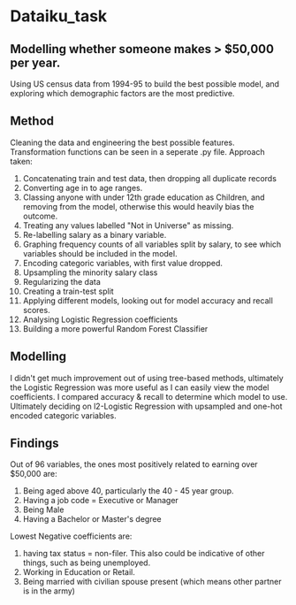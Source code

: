 # Dataiku_task

## Modelling whether someone makes > $50,000 per year.
Using US census data from 1994-95 to build the best possible model, and exploring which demographic factors are the most predictive.

## Method
Cleaning the data and engineering the best possible features. Transformation functions can be seen in a seperate .py file. Approach taken:
1) Concatenating train and test data, then dropping all duplicate records
2) Converting age in to age ranges.
3) Classing anyone with under 12th grade education as Children, and removing from the model, otherwise this would heavily bias the outcome. 
4) Treating any values labelled "Not in Universe" as missing.
5) Re-labelling salary as a binary variable.
6) Graphing frequency counts of all variables split by salary, to see which variables should be included in the model.
7) Encoding categoric variables, with first value dropped.
8) Upsampling the minority salary class
9) Regularizing the data
10) Creating a train-test split
11) Applying different models, looking out for model accuracy and recall scores.
12) Analysing Logistic Regression coefficients 
13) Building a more powerful Random Forest Classifier 

## Modelling
I didn't get much improvement out of using tree-based methods, ultimately the Logistic Regression was more useful as I can easily view the model coefficients.
I compared accuracy & recall to determine which model to use.
Ultimately deciding on l2-Logistic Regression with upsampled and one-hot encoded categoric variables.

## Findings
Out of 96 variables, the ones most positively related to earning over $50,000 are:
1) Being aged above 40, particularly the 40 - 45 year group.
2) Having a job code = Executive or Manager
3) Being Male
4) Having a Bachelor or Master's degree

Lowest Negative coefficients are:
1) having tax status = non-filer. This also could be indicative of other things, such as being unemployed.
2) Working in Education or Retail.
3) Being married with civilian spouse present (which means other partner is in the army)




